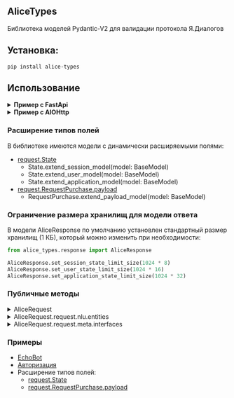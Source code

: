 ## AliceTypes

Библиотека моделей Pydantic-V2 для валидации протокола Я.Диалогов

## Установка:

```shell
pip install alice-types
```

## Использование

<details>
<summary><strong>Пример с FastApi</strong></summary>

```python
from alice_types.response import AliceResponse
from alice_types.request import AliceRequest
from fastapi import FastAPI

app = FastAPI()


@app.post(path="/")
async def handler(alice_request: AliceRequest):
    reply = AliceResponse()

    if alice_request.is_new_session():
        reply.response.text = "Привет, скажи что-нибудь и я это повторю"
        return reply

    reply.response.text = alice_request.request.original_utterance
    return reply
```

</details>

<details>
<summary><strong>Пример с AIOHttp</strong></summary>

```python
from alice_types.response import AliceResponse
from alice_types.request import AliceRequest
from aiohttp import web


async def handler(request):
    body = await request.json()
    alice_request = AliceRequest.model_validate(body)

    reply = AliceResponse()

    if alice_request.is_new_session():
        reply.response.text = "Привет, скажи что-нибудь и я это повторю"
    else:
        reply.response.text = alice_request.request.original_utterance

    body = reply.model_dump()
    return web.json_response(body)


app = web.Application()
app.router.add_post('/', handler)

if __name__ == "__main__":
    web.run_app(app)

```

</details>

### Расширение типов полей

В библиотеке имеются модели с динамически расширяемыми полями:

- [request.State](https://github.com/Demetrous-fd/alice_types/blob/main/examples/extend_fields/state.py)
    - State.extend_session_model(model: BaseModel)
    - State.extend_user_model(model: BaseModel)
    - State.extend_application_model(model: BaseModel)
- [request.RequestPurchase.payload](https://github.com/Demetrous-fd/alice_types/blob/main/examples/extend_fields/purchase.py)
  - RequestPurchase.extend_payload_model(model: BaseModel)

### Ограничение размера хранилищ для модели ответа

В модели AliceResponse по умолчанию установлен стандартный размер хранилищ (1 КБ), который можно изменить при
необходимости:

```python
from alice_types.response import AliceResponse

AliceResponse.set_session_state_limit_size(1024 * 8)
AliceResponse.set_user_state_limit_size(1024 * 16)
AliceResponse.set_application_state_limit_size(1024 * 32)
```

### Публичные методы
<details>
<summary>AliceRequest</summary>
<ul>
<li>AliceRequest.is_ping()</li>
<li>AliceRequest.is_new_session()</li>
<li>AliceRequest.authorization_is_completed()</li>
</ul>

```python
from alice_types.response import AliceResponse, Response
from alice_types.request import AliceRequest


async def handler(alice_request: AliceRequest):
    if alice_request.is_ping():
        return AliceResponse(
            response=Response(
                text="pong"
            )
        )
    
    elif alice_request.is_new_session():
        return AliceResponse(
            response=Response(
                text="Привет, скажи что-нибудь и я это повторю"
            )
        )
    
    elif alice_request.authorization_is_completed():
        return AliceResponse(
            response=Response(
                text="Ты авторизован это хорошо 👍"
            )
        )
    ...
```
</details>
<details>
<summary>AliceRequest.request.nlu.entities</summary> 

<ul>
<li>entities.get(entity_type: SlotsType | str) - <strong>Возвращает список сущностей заданного типа.</strong></li>
<li>entity.available() - <strong>Возвращает список доступных атрибутов объекта, у которых значение не равно None. Метод доступен у всех сущностей.</strong></li>
<li>EntityDatetime.to_datetime(timezone: pytz.BaseTzInfo | str | None = None)</li>
</ul>

```python
from typing import List

from alice_types.request import AliceRequest, SlotsType, EntityFio, EntityDatetime


async def handler(alice_request: AliceRequest):
    fio_entities: List[EntityFio] = alice_request.request.nlu.entities.get(SlotsType.YANDEX_FIO)
    names = []
    for entity in fio_entities:
        if "first_name" in entity.value.available():
            names.append(entity.value.first_name)

    dates = []
    datetime_entities: List[EntityDatetime] = alice_request.request.nlu.entities.get(SlotsType.YANDEX_DATETIME)
    for entity in datetime_entities:
        dates.append(
            entity.to_datetime(
                timezone=alice_request.meta.timezone  # Default: None
            )
        )
    ...
```

</details>
<details>

<summary>AliceRequest.request.meta.interfaces</summary>

<ul>
<li>interfaces.has(interface: Union[InterfaceType, str]) - <strong>Проверяет, существует ли этот интерфейс.</strong></li>
<li>interfaces.available() - <strong>Возвращает список доступных интерфейсов.</strong></li>
</ul>

```python
from alice_types.request import AliceRequest, InterfaceType


async def handler(alice_request: AliceRequest):
    if alice_request.meta.interfaces.has(InterfaceType.SCREEN):
        pass
```
</details>


### Примеры

- [EchoBot](https://github.com/Demetrous-fd/alice_types/blob/main/examples/base.py)
- [Авторизация](https://github.com/Demetrous-fd/alice_types/blob/main/examples/auth.py)
- Расширение типов полей:
    - [request.State](https://github.com/Demetrous-fd/alice_types/blob/main/examples/extend_fields/state.py)
    - [request.RequestPurchase.payload](https://github.com/Demetrous-fd/alice_types/blob/main/examples/extend_fields/purchase.py)
